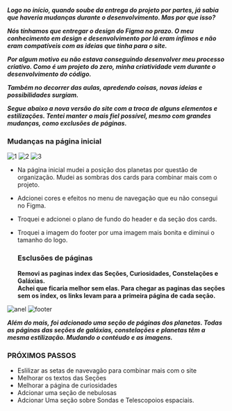 **_Logo no início, quando soube da entrega do projeto por partes, já sabia que haveria mudanças durante o desenvolvimento. Mas por que isso?_**

**_Nós tínhamos que entregar o design do Figma no prazo. O meu conhecimento em design e desenvolvimento por lá eram ínfimos e não eram compatíveis com as ideias que tinha para o site._**

**_Por algum motivo eu não estava conseguindo desenvolver meu processo criativo. Como é um projeto do zero, minha criatividade vem durante o desenvolvimento do código._**

**_Também no decorrer das aulas, apredendo coisas, novas ideias e possibilidades surgiam._**

**_Segue abaixo a nova versão do site com a troca de alguns elementos e estilizações. Tentei manter o mais fiel possível, mesmo com grandes mudanças, como exclusões de páginas._**

<h3>Mudanças na página inicial</h3>

![1](https://github.com/Wilton-Max/projeto-kick/assets/102773414/22937362-2eaa-47c7-8db5-1deb78c4f258)
![2](https://github.com/Wilton-Max/projeto-kick/assets/102773414/e463f11a-567f-494a-b32c-1ed61fd9428d)
![3](https://github.com/Wilton-Max/projeto-kick/assets/102773414/05ba6f1b-846d-4a17-b617-a3cead80dfd6)



* Na página inicial mudei a posição dos planetas por questão de organização. Mudei as sombras dos cards para combinar mais com o projeto.
* Adcionei cores e efeitos no menu de navegação que eu não consegui no Figma.
* Troquei e adcionei o plano de fundo do header e da seção dos cards. 
* Troquei a imagem do footer por uma imagem mais bonita e diminui o tamanho do logo.

  <h3>Esclusões de páginas</h3>
  
  **Removi as paginas index das Seções, Curiosidades, Constelações e Galáxias.**<br>
  **Achei que ficaria melhor sem elas. Para chegar as paginas das seções sem os index, os links levam para a primeira página de cada seção.**
  
![anel](https://github.com/Wilton-Max/projeto-kick/assets/102773414/89159614-6d6c-4aa2-9223-7f688c3205a6)
![footer](https://github.com/Wilton-Max/projeto-kick/assets/102773414/611a2c2e-be46-4339-bed3-360850f483df)

**_Além do mais, foi adcionado uma seção de páginas dos planetas. Todas as páginas das seções de galáxias, constelações e planetas têm a mesma estilização. Mudando o contéudo e as imagens._**

<h3>PRÓXIMOS PASSOS</h3>

* Eslilizar as setas de navevagão para combinar mais com o site
* Melhorar os textos das Seções
* Melhorar a página de curiosidades
* Adcionar uma seção de nebulosas
* Adcionar Uma seção sobre Sondas e Telescopoios espaciais.

